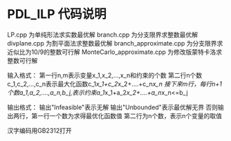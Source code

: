 # PDL_ILP 代码说明
LP.cpp 为单纯形法求实数最优解
branch.cpp 为分支限界求整数最优解
divplane.cpp 为割平面法求整数最优解
branch_approximate.cpp 为分支限界求近似比为10/9的整数可行解
MonteCarlo_approximate.cpp 为修改版蒙特卡洛求整数可行解

输入格式：
第一行n,m表示变量x_1,x_2,...,x_n和约束的个数
第二行n个数c_1,c_2,...,c_n表示最大化函数c_1*x_1+c_2*x_2+....+c_n*x_n
接下来m行，每行n+1个数a_1,a_2,....,a_n,b_j,表示约束a_1*x_1+a_2*x_2+....+a_n*x_n<=b_j

输出格式：
输出"Infeasible"表示无解
输出"Unbounded"表示最优解无界
否则输出两行，第一行一个数为求得最优化函数值
第二行为n个数，表示n个变量的取值

汉字编码用GB2312打开
